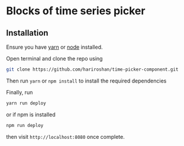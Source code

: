 # Blocks of time series picker

## Installation

Ensure you have [yarn](https://classic.yarnpkg.com/lang/en/docs/install) or [node](https://nodejs.org/en/download/) installed.

Open terminal and clone the repo using

```sh
git clone https://github.com/hariroshan/time-picker-component.git
```

Then run `yarn` or `npm install` to install the required dependencies

Finally, run

```sh
yarn run deploy
```

or if npm is installed

```sh
npm run deploy
```

then visit `http://localhost:8080` once complete.
